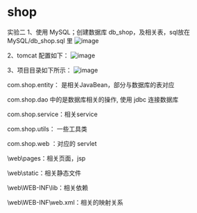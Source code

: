 # shop
实验二
1、使用 MySQL；创建数据库 db_shop，及相关表，sql放在 MySQL/db_shop.sql 里
![image](https://user-images.githubusercontent.com/49582349/165080566-1abc3d98-f00b-4ae3-96ff-b93fabc258f8.png)

2、tomcat 配置如下：
![image](https://user-images.githubusercontent.com/49582349/165080907-69d728f2-a7bd-4468-873d-c47f9e91429c.png)

3、项目目录如下所示：
![image](https://user-images.githubusercontent.com/49582349/165081150-52889869-d9a7-44f4-a058-0e588eb6b0e0.png)

com.shop.entity： 是相关JavaBean，部分与数据库的表对应

com.shop.dao 中的是数据库相关的操作, 使用 jdbc 连接数据库

com.shop.service：相关service

com.shop.utils： 一些工具类

com.shop.web ：对应的 servlet

\web\pages：相关页面，jsp

\web\static：相关静态文件

\web\WEB-INF\lib：相关依赖

\web\WEB-INF\web.xml：相关的映射关系

